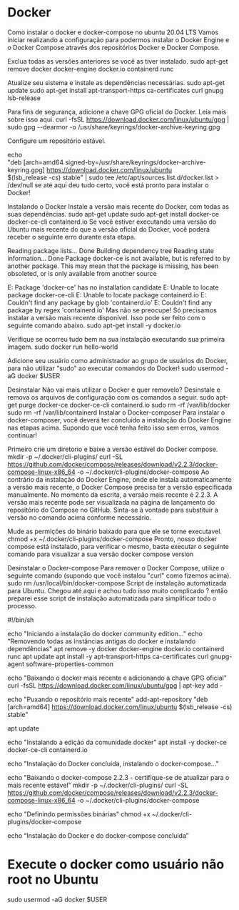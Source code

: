 # Docker


Como instalar o docker e docker-compose no ubuntu 20.04 LTS
Vamos iniciar realizando a configuração para podermos instalar o Docker Engine e o Docker Compose através dos repositórios Docker e Docker Compose.

Exclua todas as versões anteriores se você as tiver instalado.
sudo apt-get remove docker docker-engine docker.io containerd runc

Atualize seu sistema e instale as dependências necessárias.
sudo apt-get update
sudo apt-get install apt-transport-https ca-certificates curl gnupg lsb-release

Para fins de segurança, adicione a chave GPG oficial do Docker. Leia mais sobre isso aqui.
curl -fsSL https://download.docker.com/linux/ubuntu/gpg | sudo gpg --dearmor -o /usr/share/keyrings/docker-archive-keyring.gpg

Configure um repositório estável.

echo \
  "deb [arch=amd64 signed-by=/usr/share/keyrings/docker-archive-keyring.gpg] https://download.docker.com/linux/ubuntu \
  $(lsb_release -cs) stable" | sudo tee /etc/apt/sources.list.d/docker.list > /dev/null
se até aqui deu tudo certo, você está pronto para instalar o Docker!

Instalando o Docker
Instale a versão mais recente do Docker, com todas as suas dependências.
sudo apt-get update
sudo apt-get install docker-ce docker-ce-cli containerd.io
Se você estiver executando uma versão do Ubuntu mais recente do que a versão oficial do Docker, você poderá receber o seguinte erro durante esta etapa.

Reading package lists... Done
Building dependency tree
Reading state information... Done
Package docker-ce is not available, but is referred to by another package.
This may mean that the package is missing, has been obsoleted, or
is only available from another source

E: Package 'docker-ce' has no installation candidate
E: Unable to locate package docker-ce-cli
E: Unable to locate package containerd.io
E: Couldn't find any package by glob 'containerd.io'
E: Couldn't find any package by regex 'containerd.io'
Mas não se preocupe! Só precisamos instalar a versão mais recente disponível. Isso pode ser feito com o seguinte comando abaixo.
sudo apt-get install -y docker.io

Verifique se ocorreu tudo bem na sua instalação executando sua primeira imagem.
sudo docker run hello-world

Adicione seu usuário como administrador ao grupo de usuários do Docker, para não utilizar "sudo" ao executar comandos do Docker!
sudo usermod -aG docker $USER

Desinstalar
Não vai mais utilizar o Docker e quer removelo? Desinstale e remova os arquivos de configuração com os comandos a seguir.
sudo apt-get purge docker-ce docker-ce-cli containerd.io
sudo rm -rf /var/lib/docker
sudo rm -rf /var/lib/containerd
Instalar o Docker-composer
Para instalar o docker-composer, você deverá ter concluído a instalação do Docker Engine nas etapas acima. Supondo que você tenha feito isso sem erros, vamos continuar!

Primeiro crie um diretorio e baixe a versão estável do Docker compose.
 mkdir -p ~/.docker/cli-plugins/
 curl -SL https://github.com/docker/compose/releases/download/v2.2.3/docker-compose-linux-x86_64 -o ~/.docker/cli-plugins/docker-compose
Ao contrário da instalação do Docker Engine, onde ele instala automaticamente a versão mais recente, o Docker Compose precisa ter a versão especificada manualmente. No momento da escrita, a versão mais recente é 2.2.3. A versão mais recente pode ser visualizada na página de lançamento do repositório do Compose no GitHub. Sinta-se à vontade para substituir a versão no comando acima conforme necessário.

Mude as permições do binário baixado para que ele se torne executavel.
chmod +x ~/.docker/cli-plugins/docker-compose
Pronto, nosso docker compose está instalado, para verificar o mesmo, basta executar o seguinte comando para visualizar a sua versão
docker compose version

Desinstalar o Docker-compose
Para remover o Docker Compose, utilize o seguinte comando (supondo que você instalou "curl" como fizemos acima).
sudo rm /usr/local/bin/docker-compose
Script de instalação automatizada para Ubuntu.
Chegou até aqui e achou tudo isso muito complicado ? então preparei esse script de instalação automatizada para simplificar todo o processo.

#!/bin/sh

echo "Iniciando a instalação do docker community edition..."
echo "Removendo todas as instâncias antigas do docker e instalando dependências"
apt remove -y docker docker-engine docker.io containerd runc
apt update
apt install -y apt-transport-https ca-certificates curl gnupg-agent software-properties-common

echo "Baixando o docker mais recente e adicionando a chave GPG oficial"
curl -fsSL https://download.docker.com/linux/ubuntu/gpg | apt-key add -

echo "Puxando o repositório mais recente"
add-apt-repository "deb [arch=amd64] https://download.docker.com/linux/ubuntu $(lsb_release -cs) stable"

apt update

echo "Instalando a edição da comunidade docker"
apt install -y docker-ce docker-ce-cli containerd.io

echo "Instalação do Docker concluída, instalando o docker-compose..."

echo "Baixando o docker-compose 2.2.3 - certifique-se de atualizar para o mais recente estável"
mkdir -p ~/.docker/cli-plugins/
curl -SL https://github.com/docker/compose/releases/download/v2.2.3/docker-compose-linux-x86_64 -o ~/.docker/cli-plugins/docker-compose

echo "Definindo permissões binárias"
chmod +x ~/.docker/cli-plugins/docker-compose

echo “Instalação do Docker e do docker-compose concluída”

# Execute o docker como usuário não root no Ubuntu
sudo usermod -aG docker $USER
